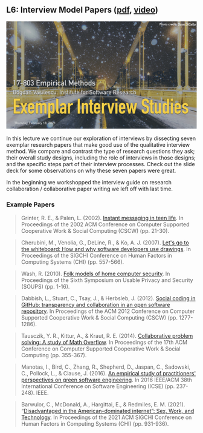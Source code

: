 ## L6: Interview Model Papers ([pdf](../slides/06-interviewing-examples.pdf), [video](https://youtu.be/NmCyLJQgUmA))

[![Lecture6-Interviews-Examples](../assets/images/06-interviewing-examples.jpg)](../slides/06-interviewing-examples.pdf)

In this lecture we continue our exploration of interviews by dissecting seven exemplar research papers that make good use of the qualitative interview method. We compare and contrast the type of research questions they ask; their overall study designs, including the role of interviews in those designs; and the specific steps part of their interview processes. Check out the slide deck for some observations on why these seven papers were great.

In the beginning we workshopped the interview guide on research collaboration / collaborative paper writing we left off with last time.

### Example Papers

> Grinter, R. E., & Palen, L. (2002). [Instant messaging in teen life](https://cmci.colorado.edu/~palen/palen_papers/grinter-IM.pdf). In Proceedings of the 2002 ACM Conference on Computer Supported Cooperative Work & Social Computing (CSCW) (pp. 21-30).

> Cherubini, M., Venolia, G., DeLine, R., & Ko, A. J. (2007). [Let's go to the whiteboard: How and why software developers use drawings](https://dl.acm.org/doi/abs/10.1145/1240624.1240714). In Proceedings of the SIGCHI Conference on Human Factors in Computing Systems (CHI) (pp. 557-566).

> Wash, R. (2010). [Folk models of home computer security](https://www.rickwash.com/papers/rwash-homesec-soups10-final.pdf). In Proceedings of the Sixth Symposium on Usable Privacy and Security (SOUPS) (pp. 1-16).

> Dabbish, L., Stuart, C., Tsay, J., & Herbsleb, J. (2012). [Social coding in GitHub: transparency and collaboration in an open software repository](https://herbsleb.org/web-pubs/pdfs/dabbish-social-2012.pdf). In Proceedings of the ACM 2012 Conference on Computer Supported Cooperative Work & Social Computing (CSCW) (pp. 1277-1286).

> Tausczik, Y. R., Kittur, A., & Kraut, R. E. (2014). [Collaborative problem solving: A study of Math Overflow](https://www.cs.cmu.edu/~ylataus/files/TausczikKitturKraut2014.pdf). In Proceedings of the 17th ACM Conference on Computer Supported Cooperative Work & Social Computing (pp. 355-367).

> Manotas, I., Bird, C., Zhang, R., Shepherd, D., Jaspan, C., Sadowski, C., Pollock, L., & Clause, J. (2016). [An empirical study of practitioners' perspectives on green software engineering](https://ieeexplore.ieee.org/iel7/7878354/7886872/07886907.pdf). In 2016 IEEE/ACM 38th International Conference on Software Engineering (ICSE) (pp. 237-248). IEEE.

> Barwulor, C., McDonald, A., Hargittai, E., & Redmiles, E. M. (2021). “[Disadvantaged in the American-dominated internet”: Sex, Work, and Technology](https://files.osf.io/v1/resources/vzehu/providers/osfstorage/5f63a97211fb7c000f18f2c7?format=pdf&action=download&direct&version=2). In Proceedings of the 2021 ACM SIGCHI Conference on Human Factors in Computing Systems (CHI) (pp. 931-936).

